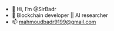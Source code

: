 - 👋 Hi, I’m @SirBadr
- 👀 Blockchain developer || AI researcher
- 📫 mahmoudbadr9199@gmail.com
<!---
SirBadr/SirBadr is a ✨ special ✨ repository because its `README.md` (this file) appears on your GitHub profile.
You can click the Preview link to take a look at your changes.
--->
